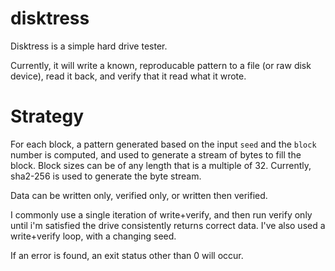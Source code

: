 # disktress

Disktress is a simple hard drive tester.

Currently, it will write a known, reproducable pattern to a file (or raw disk
device), read it back, and verify that it read what it wrote.

# Strategy

For each block, a pattern generated based on the input `seed` and the `block` number
is computed, and used to generate a stream of bytes to fill the block.  Block sizes
can be of any length that is a multiple of 32.  Currently, sha2-256 is used to generate
the byte stream.

Data can be written only, verified only, or written then verified.

I commonly use a single iteration of write+verify, and then run verify only until
i'm satisfied the drive consistently returns correct data. I've also used a
write+verify loop, with a changing seed.

If an error is found, an exit status other than 0 will occur.
